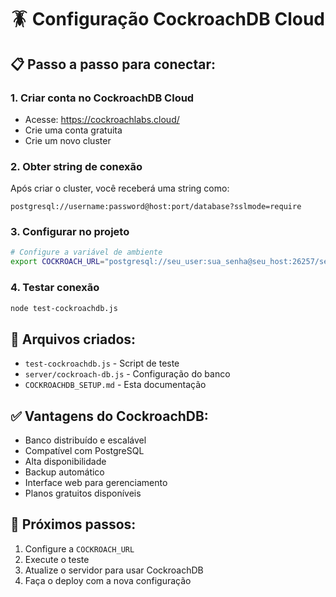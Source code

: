 # 🪳 Configuração CockroachDB Cloud

## 📋 **Passo a passo para conectar:**

### 1. **Criar conta no CockroachDB Cloud**
- Acesse: https://cockroachlabs.cloud/
- Crie uma conta gratuita
- Crie um novo cluster

### 2. **Obter string de conexão**
Após criar o cluster, você receberá uma string como:
```
postgresql://username:password@host:port/database?sslmode=require
```

### 3. **Configurar no projeto**
```bash
# Configure a variável de ambiente
export COCKROACH_URL="postgresql://seu_user:sua_senha@seu_host:26257/seu_db?sslmode=require"
```

### 4. **Testar conexão**
```bash
node test-cockroachdb.js
```

## 🔧 **Arquivos criados:**
- `test-cockroachdb.js` - Script de teste
- `server/cockroach-db.js` - Configuração do banco
- `COCKROACHDB_SETUP.md` - Esta documentação

## ✅ **Vantagens do CockroachDB:**
- Banco distribuído e escalável
- Compatível com PostgreSQL
- Alta disponibilidade
- Backup automático
- Interface web para gerenciamento
- Planos gratuitos disponíveis

## 🚀 **Próximos passos:**
1. Configure a `COCKROACH_URL`
2. Execute o teste
3. Atualize o servidor para usar CockroachDB
4. Faça o deploy com a nova configuração



